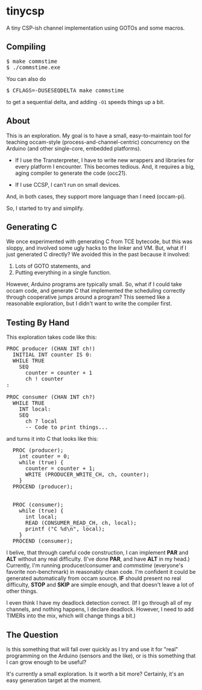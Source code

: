 # tinycsp

A tiny CSP-ish channel implementation using GOTOs and some macros.

## Compiling

<pre>
$ make commstime
$ ./commstime.exe
</pre>

You can also do

<pre>
$ CFLAGS=-DUSESEQDELTA make commstime
</pre>

to get a sequential delta, and adding <code>-O1</code> speeds things up a bit.

## About

This is an exploration. My goal is to have a small, easy-to-maintain tool for teaching occam-style (process-and-channel-centric) concurrency on the Arduino (and other single-core, embedded platforms). 

* If I use the Transterpreter, I have to write new wrappers and libraries for every platform I encounter. This becomes tedious. And, it requires a big, aging compiler to generate the code (occ21). 

* If I use CCSP, I can't run on small devices.

And, in both cases, they support more language than I need (occam-pi). 

So, I started to try and simplify.

## Generating C

We once experimented with generating C from TCE bytecode, but this was sloppy, and involved some ugly hacks to the linker and VM. But, what if I just generated C directly? We avoided this in the past because it involved:

1. Lots of GOTO statements, and 
2. Putting everything in a single function.

However, Arduino programs are typically small. So, what if I could take occam code, and generate C that implemented the scheduling correctly through cooperative jumps around a program? This seemed like a reasonable exploration, but I didn't want to write the compiler first.

## Testing By Hand

This exploration takes code like this:

<pre>
PROC producer (CHAN INT ch!)
  INITIAL INT counter IS 0:
  WHILE TRUE
    SEQ
      counter = counter + 1
      ch ! counter
:

PROC consumer (CHAN INT ch?)
  WHILE TRUE
    INT local:
    SEQ
      ch ? local
      -- Code to print things...
</pre>

and turns it into C that looks like this:

<pre>
  PROC (producer);
    int counter = 0;
    while (true) {
      counter = counter + 1;
      WRITE (PRODUCER_WRITE_CH, ch, counter);
    }        
  PROCEND (producer);


  PROC (consumer);
    while (true) { 
      int local;
      READ (CONSUMER_READ_CH, ch, local);
      printf ("C %d\n", local);   
    }    
  PROCEND (consumer);
</pre>

I belive, that through careful code construction, I can implement **PAR** and **ALT** without any real difficulty. (I've done **PAR**, and have **ALT** in my head.) Currently, I'm running producer/consumer and *commstime* (everyone's favorite non-benchmark) in reasonably clean code. I'm confident it could be generated automatically from occam source. **IF** should present no real difficulty, **STOP** and **SKIP** are simple enough, and that doesn't leave a lot of other things. 

I even think I have my deadlock detection correct. (If I go through all of my channels, and nothing happens, I declare deadlock. However, I need to add TIMERs into the mix, which will change things a bit.)

## The Question

Is this something that will fall over quickly as I try and use it for "real" programming on the Arduino (sensors and the like), or is this something that I can grow enough to be useful? 

It's currently a small exploration. Is it worth a bit more? Certainly, it's an easy generation target at the moment.
